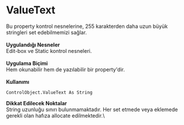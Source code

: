 # ValueText

Bu property kontrol nesnelerine, 255 karakterden daha uzun büyük stringleri set edebilmemizi sağlar.\
\
**Uygulandığı Nesneler**\
Edit-box ve Static kontrol nesneleri.\
\
**Uygulama Biçimi**\
Hem okunabilir hem de yazılabilir bir property'dir.\
\
**Kullanımı**

```
ControlObject.ValueText As String
```

**Dikkat Edilecek Noktalar**\
String uzunluğu sınırı bulunmamaktadır. Her set etmede veya eklemede gerekli olan hafıza allocate edilmektedir.\
